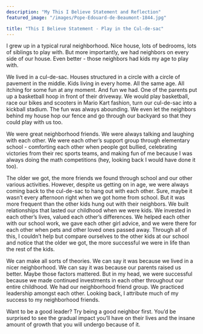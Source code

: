 ```yaml
---
description: "My This I Believe Statement and Reflection"
featured_image: "/images/Pope-Edouard-de-Beaumont-1844.jpg"

title: "This I Believe Statement - Play in the Cul-de-sac"
---
```

I grew up in a typical rural neighborhood. Nice house, lots of bedrooms, lots of siblings to play with. But more importantly, we had neighbors on every side of our house. Even better - those neighbors had kids my age to play with. 

We lived in a cul-de-sac. Houses structured in a circle with a circle of pavement in the middle. Kids living in every home. All the same age. All itching for some fun at any moment. And fun we had. One of the parents put up a basketball hoop in front of their driveway. We would play basketball, race our bikes and scooters in Mario Kart fashion, turn our cul-de-sac into a kickball stadium. The fun was always abounding. We even let the neighbors behind my house hop our fence and go through our backyard so that they could play with us too. 

We were great neighborhood friends. We were always talking and laughing with each other. We were each other’s support group through elementary school - comforting each other when people got bullied, celebrating victories from their rec sports teams, and making fun of me because I was always doing the math competitions (hey, looking back I would have done it too).

The older we got, the more friends we found through school and our other various activities. However, despite us getting on in age, we were always coming back to the cul-de-sac to hang out with each other. Sure, maybe it wasn’t every afternoon right when we got home from school. But it was more frequent than the other kids hung out with their neighbors. We built relationships that lasted our childhood when we were kids. We invested in each other’s lives, valued each other’s differences. We helped each other with our school work, we gave each other girl advice, and we were there for each other when pets and other loved ones passed away. Through all of this, I couldn’t help but compare ourselves to the other kids at our school and notice that the older we got, the more successful we were in life than the rest of the kids.

We can make all sorts of theories. We can say it was because we lived in a nicer neighborhood. We can say it was because our parents raised us better. Maybe those factors mattered. But in my head, we were successful because we made continued investments in each other throughout our entire childhood. We had our neighborhood friend group. We practiced leadership amongst each other. Looking back, I attribute much of my success to my neighborhood friends. 

Want to be a good leader? Try being a good neighbor first. You’d be surprised to see the gradual impact you’ll have on their lives and the insane amount of growth that you will undergo because of it.